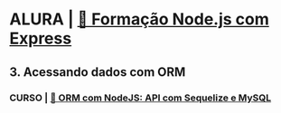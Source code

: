 # ALURA | [🔗 Formação Node.js com Express](https://cursos.alura.com.br/formacao-node-js-12)

## 3. Acessando dados com ORM

### CURSO | [🔗 ORM com NodeJS: API com Sequelize e MySQL](https://cursos.alura.com.br/course/orm-nodejs-api-sequelize-mysql)
